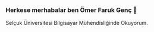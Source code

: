 ### Herkese merhabalar ben Ömer Faruk Genç 👋
Selçuk Üniversitesi Bilgisayar Mühendisliğinde Okuyorum.
<!--
**Omerfarukgenc235/Omerfarukgenc235** is a ✨ _special_ ✨ repository because its `README.md` (this file) appears on your GitHub profile.




![ordek](https://user-images.githubusercontent.com/81268272/190698538-d987f764-aeea-4fc3-9b0d-d02cbad219aa.gif)



Here are some ideas to get you started:

- 🔭 I’m currently working on ...
- 🌱 I’m currently learning ...
- 👯 I’m looking to collaborate on ...
- 🤔 I’m looking for help with ...
- 💬 Ask me about ...
- 📫 How to reach me: ...
- 😄 Pronouns: ...
- ⚡ Fun fact: ...
-->
